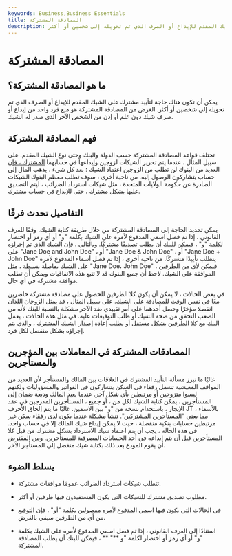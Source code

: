 ```yaml
---
keywords: Business,Business Essentials
title: المصادقة المشتركة
description: غالبًا ما يُطلب المصادقة المشتركة على الشيك المقدم للإيداع أو الصرف الذي تم تحويله إلى شخصين أو أكثر.
---
```


# المصادقة المشتركة
## ما هو المصادقة المشتركة؟

يمكن أن تكون هناك حاجة لتأييد مشترك على الشيك المقدم للإيداع أو الصرف الذي تم تحويله إلى شخصين أو أكثر. الغرض من المصادقة المشتركة هو منع فرد واحد من إيداع أو صرف شيك دون علم أو إذن من الشخص الآخر الذي صدر له الشيك.

## فهم المصادقة المشتركة

تختلف قواعد المصادقة المشتركة حسب الدولة والبنك وحتى نوع الشيك المقدم. على سبيل المثال ، عندما يتم تحرير الشيكات لزوجين وإيداعها في حسابهما [المشترك ، فإن](/jointaccount) العديد من البنوك لن تطلب من الزوجين اعتماد الشيك ؛ بعد كل شيء ، يذهب المال إلى حساب يتشاركون الوصول إليه. من ناحية أخرى ، سوف تطلب معظم البنوك الشيكات الصادرة عن حكومة الولايات المتحدة ، مثل شيكات استرداد الضرائب ، ليتم التصديق عليها بشكل مشترك ، حتى للإيداع في حساب مشترك.

## التفاصيل تحدث فرقًا

يمكن تحديد الحاجة إلى المصادقة المشتركة من خلال طريقة كتابة الشيك. وفقًا للعرف القانوني ، إذا تم فصل اسمي المدفوع لأمره على الشيك بكلمة "و" أو أي رمز أو اختصار لكلمة "و" ، فيمكن للبنك أن يطلب تصديقًا مشتركًا. وبالتالي ، فإن الشيك الذي تم إجراؤه على "Jane Doe and John Doe" ، أو "Jane Doe & John Doe" ، أو "Jane Doe + John Doe" يتطلب تأييدًا مشتركًا. من ناحية أخرى ، إذا تم فصل أسماء المدفوع لأمره على الشيك بفاصلة بسيطة ، مثل "Jane Doe، John Doe" ، فيمكن لأي من الطرفين الموافقة على الشيك. لاحظ أن جميع البنوك قد لا تتبع هذه الاتفاقيات ويمكن أن تطلب موافقة مشتركة في أي حال.

في بعض الحالات ، لا يمكن أن يكون كلا الطرفين للحصول على مصادقة مشتركة حاضرين معًا في نفس الوقت للمصادقة على الشيك. على سبيل المثال ، قد يمثل الزوجان اللذان انفصلا مؤخرًا وحصل أحدهما على أمر تقييدي ضد الآخر مشكلة بالنسبة للبنك لأنه من الصعب التحقق من صحة الشيك أو طلب التوقيعات عليه. في مثل هذه الحالات ، يعمل البنك مع كلا الطرفين بشكل مستقل أو يطلب إعادة إصدار الشيك المشترك ، والذي يتم إجراؤه بشكل منفصل لكل فرد.

## المصادقات المشتركة في المعاملات بين المؤجرين والمستأجرين

غالبًا ما تبرز مسألة التأييد المشترك في العلاقات بين المالك والمستأجر لأن العديد من المواقف المعيشية تشمل رفقاء في السكن يتشاركون في الفواتير والمسؤوليات ولكنهم ليسوا متزوجين أو مرتبطين بأي شكل آخر. عندما يعيد المالك وديعة ضمان إلى المستأجرين ، يمكن كتابة الشيك لكل من ، أو جميع ، المستأجرين المدرجين في عقد الإيجار ، باستخدام نسخة من "و" بين الاسمين. غالبًا ما يتم إلحاق الأحرف JT بالأسماء ، مما يعني "المستأجرين المشتركين". تنشأ مشكلة عندما يكون لدى رفقاء سكن غير مرتبطين حسابات بنكية منفصلة ، حيث لا يمكن إيداع شيك المالك إلا في حساب واحد. في هذه الحالة ، يجب أن يتم اعتماد شيك الاسترداد بشكل مشترك من قبل كلا المستأجرين قبل أن يتم إيداعه في أحد الحسابات المصرفية للمستأجرين. ومن المفترض أن يقوم المودع بعد ذلك بكتابة شيك منفصل إلى المستأجر الآخر.

## يسلط الضوء

- تتطلب شيكات استرداد الضرائب عمومًا موافقات مشتركة.

- مطلوب تصديق مشترك للشيكات التي يكون المستفيدون فيها طرفين أو أكثر.

- في الحالات التي يكون فيها اسمي المدفوع لأمره مفصولين بكلمة "أو" ، فإن التوقيع من أي من الطرفين سيفي بالغرض.

- استنادًا إلى العرف القانوني ، إذا تم فصل اسمي المدفوع لأمره على الشيك بكلمة "و" أو أي رمز أو اختصار لكلمة "و **" ** ، فيمكن للبنك أن يطلب المصادقة المشتركة.

